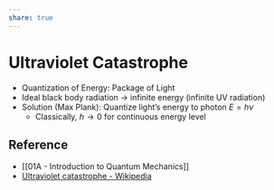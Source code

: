 ```yaml
---
share: true
---
```


# Ultraviolet Catastrophe

- Quantization of Energy: Package of Light
- Ideal black body radiation → infinite energy (infinite UV radiation)
- Solution (Max Plank): Quantize light’s energy to photon $E=h\nu$
	- Classically, $h\to 0$ for continuous energy level

## Reference

- [[01A - Introduction to Quantum Mechanics]]
- [Ultraviolet catastrophe - Wikipedia](https://en.wikipedia.org/wiki/Ultraviolet_catastrophe)
